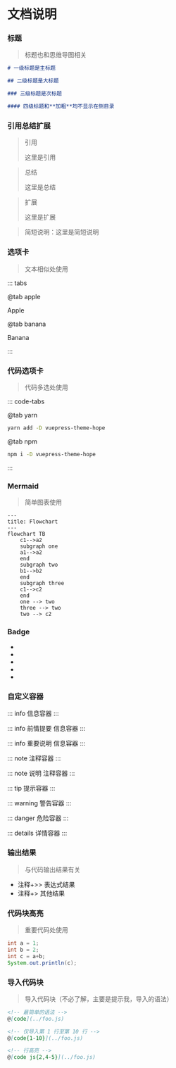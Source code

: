 # 文档说明

### 标题

> 标题也和思维导图相关

```markdown
# 一级标题是主标题

## 二级标题是大标题

### 三级标题是次标题

#### 四级标题和**加粗**均不显示在侧目录
```



### 引用总结扩展

> 引用
>
> 这里是引用

> 总结
>
> 这里是总结

> 扩展
>
> 这里是扩展

> 简短说明：这里是简短说明



### 选项卡

> 文本相似处使用

::: tabs

@tab apple

Apple

@tab banana

Banana

:::



### 代码选项卡

> 代码多选处使用

::: code-tabs

@tab yarn

```bash
yarn add -D vuepress-theme-hope
```

@tab npm

```bash
npm i -D vuepress-theme-hope
```

:::



### Mermaid

> 简单图表使用

```mermaid
---
title: Flowchart
---
flowchart TB
    c1-->a2
    subgraph one
    a1-->a2
    end
    subgraph two
    b1-->b2
    end
    subgraph three
    c1-->c2
    end
    one --> two
    three --> two
    two --> c2
```



### Badge

- <Badge text="推荐" type="tip" vertical="middle" />
- <Badge text="警示" type="warning" vertical="middle" />
- <Badge text="不推荐" type="danger" vertical="middle" />
- <Badge text="常用" type="info" vertical="middle" />
- <Badge text="普通" type="note" vertical="middle" />



### 自定义容器

::: info
信息容器
:::

::: info 前情提要
信息容器
:::

::: info 重要说明
信息容器
:::

::: note
注释容器
:::

::: note 说明
注释容器
:::

::: tip
提示容器
:::

::: warning
警告容器
:::

::: danger
危险容器
:::

::: details
详情容器
:::

### 输出结果

> 与代码输出结果有关

- 注释+>> 表达式结果
- 注释+> 其他结果



### 代码块高亮

> 重要代码处使用

```java {2-3}
int a = 1;
int b = 2;
int c = a+b;
System.out.println(c);
```



### 导入代码块

> 导入代码块（不必了解，主要是提示我，导入的语法）

```markdown
<!-- 最简单的语法 -->
@[code](../foo.js)

<!-- 仅导入第 1 行至第 10 行 -->
@[code{1-10}](../foo.js)

<!-- 行高亮 -->
@[code js{2,4-5}](../foo.js)
```
